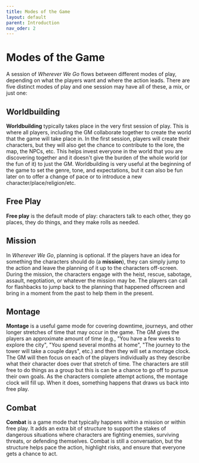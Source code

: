 ```yaml
---
title: Modes of the Game
layout: default
parent: Introduction
nav_oder: 2
---
```


# Modes of the Game
A session of *Wherever We Go* flows between different modes of play, depending on what the players want and where the action leads. There are five distinct modes of play and one session may have all of these, a mix, or just one:

## Worldbuilding

**Worldbuilding** typically takes place in the very first session of play. This is where all players, including the GM collaborate together to create the world that the game will take place in. In the first session, players will create their characters, but they will also get the chance to contribute to the lore, the map, the NPCs, etc. This helps invest everyone in the world that you are discovering together and it doesn't give the burden of the whole world (or the fun of it) to just the GM. Worldbuilding is very useful at the beginning of the game to set the genre, tone, and expectations, but it can also be fun later on to offer a change of pace or to introduce a new character/place/religion/etc.

## Free Play

**Free play** is the default mode of play: characters talk to each other, they go places, they do things, and they make rolls as needed. 

## Mission
In *Wherever We Go*, planning is optional. If the players have an idea for something the characters should do (a **mission**), they can simply jump to the action and leave the planning of it up to the characters off-screen. During the mission, the characters engage with the heist, rescue, sabotage, assault, negotiation, or whatever the mission may be. The players can call for flashbacks to jump back to the planning that happened offscreen and bring in a moment from the past to help them in the present.

## Montage
**Montage** is a useful game mode for covering downtime, journeys, and other longer stretches of time that may occur in the game. The GM gives the players an approximate amount of time (e.g., "You have a few weeks to explore the city", "You spend several months at home", "The journey to the tower will take a couple days", etc.) and then they will set a montage clock. The GM will then focus on each of the players individually as they describe what their character does over that stretch of time. The characters are still free to do things as a group but this is can be a chance to go off to pursue their own goals. As the characters complete attempt actions, the montage clock will fill up. When it does, something happens that draws us back into free play.

## Combat
**Combat** is a game mode that typically happens within a mission or within free play. It adds an extra bit of structure to support the stakes of dangerous situations where characters are fighting enemies, surviving threats, or defending themselves. Combat is still a conversation, but the structure helps pace the action, highlight risks, and ensure that everyone gets a chance to act.
